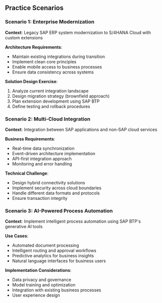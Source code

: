 ## Practice Scenarios

### Scenario 1: Enterprise Modernization
**Context**: Legacy SAP ERP system modernization to S/4HANA Cloud with custom extensions

**Architecture Requirements**:
- Maintain existing integrations during transition
- Implement clean core principles
- Enable mobile access to business processes
- Ensure data consistency across systems

**Solution Design Exercise**:
1. Analyze current integration landscape
2. Design migration strategy (brownfield approach)
3. Plan extension development using SAP BTP
4. Define testing and rollback procedures

### Scenario 2: Multi-Cloud Integration
**Context**: Integration between SAP applications and non-SAP cloud services

**Business Requirements**:
- Real-time data synchronization
- Event-driven architecture implementation
- API-first integration approach
- Monitoring and error handling

**Technical Challenge**:
- Design hybrid connectivity solutions
- Implement security across cloud boundaries
- Handle different data formats and protocols
- Ensure transaction integrity

### Scenario 3: AI-Powered Process Automation
**Context**: Implement intelligent process automation using SAP BTP's generative AI tools

**Use Cases**:
- Automated document processing
- Intelligent routing and approval workflows
- Predictive analytics for business insights
- Natural language interfaces for business users

**Implementation Considerations**:
- Data privacy and governance
- Model training and optimization
- Integration with existing business processes
- User experience design
